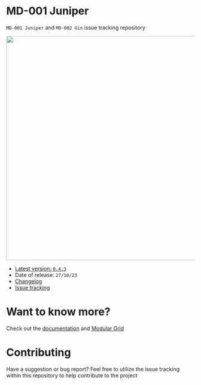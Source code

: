 # MD-001 Juniper

`MD-001 Juniper` and `MD-002 Gin` issue tracking repository

<img src="https://docs.mnemonicdevices.io/images/md001-banner.jpeg" width="600px" />

- [Latest version: `0.4.3`](https://mnemonicdevices.io/firmware/md001-0.4.3.bin)
- Date of release: `27/10/23`
- [Changelog](https://docs.mnemonicdevices.io/md001/changelog.html)
- <a href="https://github.com/mnemonicdevices/md001/issues">Issue tracking</a>

# Want to know more?

Check out the [documentation](https://docs.mnemonicdevices.io) and [Modular Grid](https://www.modulargrid.net/e/mnemonic-devices-juniper)

# Contributing

Have a suggestion or bug report? Feel free to utilize the issue tracking within this repository to help contribute to the project
